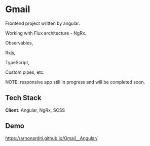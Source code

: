 
# Gmail

Frontend project written by angular.

Working with Flux architecture - NgRx.

Observables,

Rxjs,

TypeScript,

Custom pipes, etc.

NOTE: responsive app still in progress and will be completed soon.

## Tech Stack

**Client:** Angular, NgRx, SCSS

## Demo

https://arnonarditi.github.io/Gmail__Angular/



